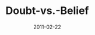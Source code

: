 ---
layout: music 
title: "Doubt-vs.-Belief"
series: "Heavy-Weights"
date: 2011-02-22 
description: "The age-old foes of Doubt and Belief will be taking center stage."
audio: "http://s3.amazonaws.com/crossroadsaudiomessages/heavyweights_01.mp3"
audio-duration: "39:27"
---